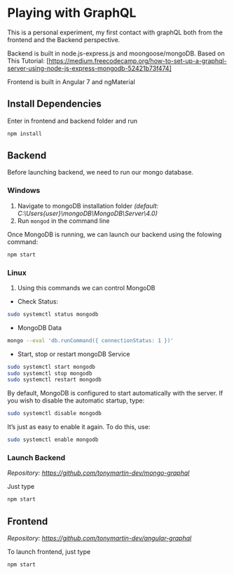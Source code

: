 # Playing with GraphQL

This is a personal experiment, my first contact with graphQL both from the frontend and the Backend perspective. 

Backend is built in node.js-express.js and moongoose/mongoDB.
Based on This Tutorial: [https://medium.freecodecamp.org/how-to-set-up-a-graphql-server-using-node-js-express-mongodb-52421b73f474]

Frontend is built in Angular 7 and ngMaterial

## Install Dependencies

Enter in frontend and backend folder and run 

```bash
npm install
```

## Backend

Before launching backend, we need to run our mongo database.

### Windows

1. Navigate to mongoDB installation folder _(default: C:\Users\{user}\mongoDB\MongoDB\Server\4.0)_
2. Run `mongod` in the command line

Once MongoDB is running, we can launch our backend using the folowing command:
```bash
npm start
```

### Linux

1. Using this commands we can control MongoDB
* Check Status:
```bash
sudo systemctl status mongodb
```
* MongoDB Data
```bash
mongo --eval 'db.runCommand({ connectionStatus: 1 })'
```
* Start, stop or restart mongoDB Service
```bash
sudo systemctl start mongodb
sudo systemctl stop mongodb
sudo systemctl restart mongodb
```
By default, MongoDB is configured to start automatically with the server. If you wish to disable the automatic startup, type:
```bash
sudo systemctl disable mongodb
```
It’s just as easy to enable it again. To do this, use:
```bash
sudo systemctl enable mongodb
```

### Launch Backend
_Repository: https://github.com/tonymartin-dev/mongo-graphql_

Just type

```bash
npm start
```

## Frontend
_Repository: https://github.com/tonymartin-dev/angular-graphql_

To launch frontend, just type

```bash
npm start
```